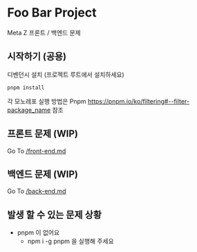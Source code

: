 # Foo Bar Project

Meta Z 프론트 / 백엔드 문제

## 시작하기 (공용)

디벤던시 설치 (프로젝트 루트에서 설치하세요)
```shell
pnpm install
```

각 모노레포 실행 방법은 Pnpm https://pnpm.io/ko/filtering#--filter-package_name 참조

## 프론트 문제 (WIP)

Go To [/front-end.md](front-end.md)

## 백엔드 문제 (WIP)

Go To [/back-end.md](back-end.md)

## 발생 할 수 있는 문제 상황

- pnpm 이 없어요
  - npm i -g pnpm 을 실행해 주세요
